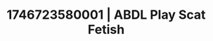 ---
categories:
- Erotic surprise
- AI-generated
- Close contact
- Nighttime romance
- Mirror play
- ASMR
- Curvy bodies
- Cosplay
image: /assets/images/1746723580001.jpg
layout: post
seo:
  description: Featured content with high-quality ABDL Play, Scat Fetish. HD images
    available.
  keywords: ABDL Play, Scat Fetish
  og_image: /assets/images/1746723580001.jpg
  schema_type: VisualArtwork
tags:
- ABDL Play
- '#1746723580001'
- Scat Fetish
title: 1746723580001 | ABDL Play Scat Fetish
---
